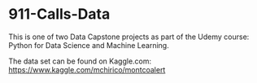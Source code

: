 # 911-Calls-Data

This is one of two Data Capstone projects as part of the Udemy course: Python for Data Science and Machine Learning. 

The data set can be found on Kaggle.com: https://www.kaggle.com/mchirico/montcoalert
